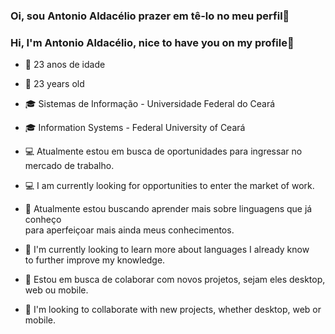 ### Oi, sou Antonio Aldacélio prazer em tê-lo no meu perfil👋
### Hi, I'm Antonio Aldacélio, nice to have you on my profile👋

- 👤 23 anos de idade
- 👤 23 years old

- 🎓 Sistemas de Informação - Universidade Federal do Ceará
- 🎓 Information Systems - Federal University of Ceará

- 💻 Atualmente estou em busca de oportunidades para ingressar no mercado
de trabalho.
- 💻 I am currently looking for opportunities to enter the market
of work.

- 🌱 Atualmente estou buscando aprender mais sobre linguagens que já conheço<br>
para aperfeiçoar mais ainda meus conhecimentos.
- 🌱 I'm currently looking to learn more about languages I already know<br>
to further improve my knowledge.


- 👯 Estou em busca de colaborar com novos projetos, sejam eles desktop, web ou mobile.
- 👯 I'm looking to collaborate with new projects, whether desktop, web or mobile.
